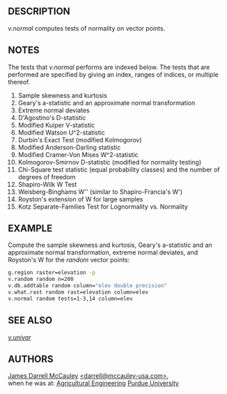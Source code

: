## DESCRIPTION

*v.normal* computes tests of normality on vector points.

## NOTES

The tests that *v.normal* performs are indexed below. The tests that are
performed are specified by giving an index, ranges of indices, or
multiple thereof.

1.  Sample skewness and kurtosis
2.  Geary's a-statistic and an approximate normal transformation
3.  Extreme normal deviates
4.  D'Agostino's D-statistic
5.  Modified Kuiper V-statistic
6.  Modified Watson U^2-statistic
7.  Durbin's Exact Test (modified Kolmogorov)
8.  Modified Anderson-Darling statistic
9.  Modified Cramer-Von Mises W^2-statistic
10. Kolmogorov-Smirnov D-statistic (modified for normality testing)
11. Chi-Square test statistic (equal probability classes) and the number
    of degrees of freedom
12. Shapiro-Wilk W Test
13. Weisberg-Binghams W'' (similar to Shapiro-Francia's W')
14. Royston's extension of W for large samples
15. Kotz Separate-Families Test for Lognormality vs. Normality

## EXAMPLE

Compute the sample skewness and kurtosis, Geary's a-statistic and an
approximate normal transformation, extreme normal deviates, and
Royston's W for the *random* vector points:

```sh
g.region raster=elevation -p
v.random random n=200
v.db.addtable random column="elev double precision"
v.what.rast random rast=elevation column=elev
v.normal random tests=1-3,14 column=elev
```

## SEE ALSO

*[v.univar](v.univar.md)*

## AUTHORS

[James Darrell McCauley](http://mccauley-usa.com/)
[\<darrell@mccauley-usa.com\>](mailto:darrell@mccauley-usa.com),  
when he was at: [Agricultural
Engineering](https://engineering.purdue.edu/ABE/) [Purdue
University](http://www.purdue.edu/)
